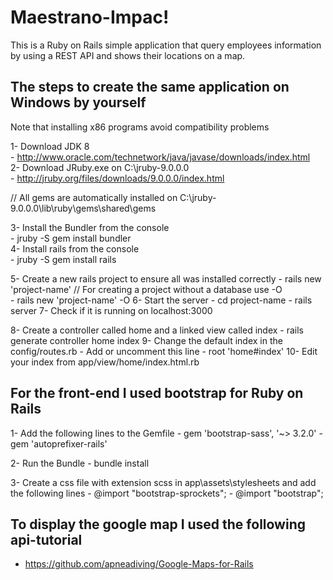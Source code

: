 # Maestrano-Impac! #
This is a Ruby on Rails simple application that query employees information by using a REST API and shows their locations on a map.

## The steps to create the same application on Windows by yourself ##  
Note that installing x86 programs avoid compatibility problems

1- Download JDK 8  
	- http://www.oracle.com/technetwork/java/javase/downloads/index.html  
2- Download JRuby.exe on C:\jruby-9.0.0.0  
	- http://jruby.org/files/downloads/9.0.0.0/index.html  
  
// All gems are automatically installed on C:\jruby-9.0.0.0\lib\ruby\gems\shared\gems  

3- Install the Bundler from the console  
		- jruby -S gem install bundler   
4- Install rails from the console  
		- jruby -S gem install rails  
		
5- Create a new rails project to ensure all was installed correctly
		- rails new 'project-name'
	// For creating a project without a database use -O		
		- rails new 'project-name' -O
6- Start the server
		- cd project-name
		- rails server
7- Check if it is running on localhost:3000

8- Create a controller called home and a linked view called index 
		- rails generate controller home index
9- Change the default index in the config/routes.rb
		- Add or uncomment this line 
		- root 'home#index'
10- Edit your index from app/view/home/index.html.rb

## For the front-end I used bootstrap for Ruby on Rails ##
1- Add the following lines to the Gemfile
		- gem 'bootstrap-sass', '~> 3.2.0'
		- gem 'autoprefixer-rails'

2- Run the Bundle
		- bundle install

3- Create a css file with extension scss in app\assets\stylesheets and add the following lines
		- @import "bootstrap-sprockets";
		- @import "bootstrap";

## To display the google map I used the following api-tutorial
 - https://github.com/apneadiving/Google-Maps-for-Rails
